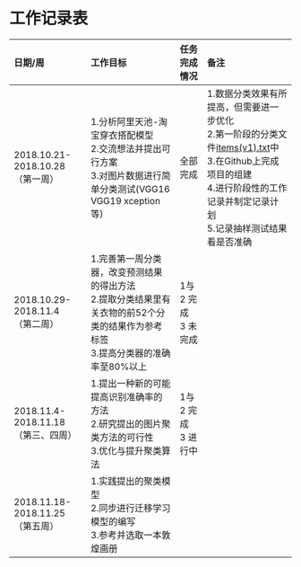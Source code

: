 # 工作记录表


|日期/周|工作目标|任务完成情况|备注|
|:---|:---|:---|:---|
|2018.10.21-2018.10.28<br>（第一周）|1.分析阿里天池-淘宝穿衣搭配模型<br> 2.交流想法并提出可行方案<br> 3.对图片数据进行简单分类测试(VGG16 VGG19 xception 等)|全部完成|1.数据分类效果有所提高，但需要进一步优化<br>2.第一阶段的分类文件[items(v1).txt](https://github.com/lzutianchi/TBClothe/blob/master/Log/data/items(v1).txt)中<br>3.在Github上完成项目的组建<br> 4.进行阶段性的工作记录并制定记录计划<br>5.记录抽样测试结果看是否准确|
|2018.10.29-2018.11.4<br>（第二周）|1.完善第一周分类器，改变预测结果的得出方法<br> 2.提取分类结果里有关衣物的前52个分类的结果作为参考标签<br> 3.提高分类器的准确率至80%以上|1与2 完成<br> 3 未完成||
|2018.11.4-2018.11.18<br>（第三、四周）|1.提出一种新的可能提高识别准确率的方法<br> 2.研究提出的图片聚类方法的可行性 <br> 3.优化与提升聚类算法|1与2 完成<br> 3 进行中||
|2018.11.18-2018.11.25<br>（第五周）|1.实践提出的聚类模型<br> 2.同步进行迁移学习模型的编写 <br> 3.参考并选取一本敦煌画册|<br>||


<br>


<!-- 反正也都是我写，定个蛋蛋规则 -->
